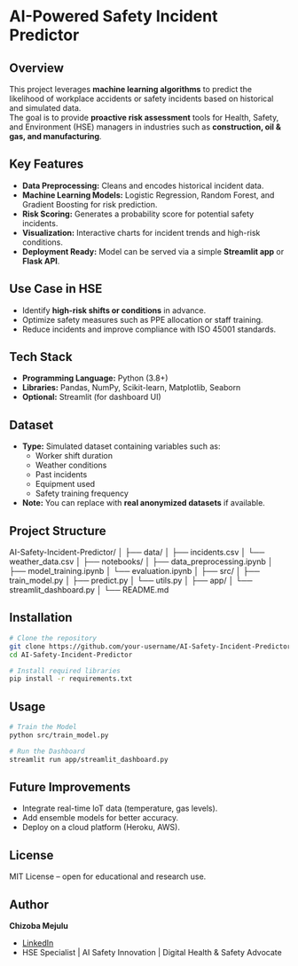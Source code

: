 # **AI-Powered Safety Incident Predictor**

## **Overview**
This project leverages **machine learning algorithms** to predict the likelihood of workplace accidents or safety incidents based on historical and simulated data.  
The goal is to provide **proactive risk assessment** tools for Health, Safety, and Environment (HSE) managers in industries such as **construction, oil & gas, and manufacturing**.

## **Key Features**
- **Data Preprocessing:** Cleans and encodes historical incident data.  
- **Machine Learning Models:** Logistic Regression, Random Forest, and Gradient Boosting for risk prediction.  
- **Risk Scoring:** Generates a probability score for potential safety incidents.  
- **Visualization:** Interactive charts for incident trends and high-risk conditions.  
- **Deployment Ready:** Model can be served via a simple **Streamlit app** or **Flask API**.

## **Use Case in HSE**
- Identify **high-risk shifts or conditions** in advance.  
- Optimize safety measures such as PPE allocation or staff training.  
- Reduce incidents and improve compliance with ISO 45001 standards.

## **Tech Stack**
- **Programming Language:** Python (3.8+)  
- **Libraries:** Pandas, NumPy, Scikit-learn, Matplotlib, Seaborn  
- **Optional:** Streamlit (for dashboard UI)

## **Dataset**
- **Type:** Simulated dataset containing variables such as:  
  - Worker shift duration  
  - Weather conditions  
  - Past incidents  
  - Equipment used  
  - Safety training frequency  
- **Note:** You can replace with **real anonymized datasets** if available.

## **Project Structure**
AI-Safety-Incident-Predictor/
│
├── data/
│ ├── incidents.csv
│ └── weather_data.csv
│
├── notebooks/
│ ├── data_preprocessing.ipynb
│ ├── model_training.ipynb
│ └── evaluation.ipynb
│
├── src/
│ ├── train_model.py
│ ├── predict.py
│ └── utils.py
│
├── app/
│ └── streamlit_dashboard.py
│
└── README.md

## **Installation**
```bash
# Clone the repository
git clone https://github.com/your-username/AI-Safety-Incident-Predictor.git
cd AI-Safety-Incident-Predictor

# Install required libraries
pip install -r requirements.txt
```

## **Usage**
```bash
# Train the Model
python src/train_model.py

# Run the Dashboard
streamlit run app/streamlit_dashboard.py
```


## **Future Improvements**
- Integrate real-time IoT data (temperature, gas levels).  
- Add ensemble models for better accuracy.  
- Deploy on a cloud platform (Heroku, AWS).


## **License**
MIT License – open for educational and research use.


## **Author**
**Chizoba Mejulu**  
- [LinkedIn](https://www.linkedin.com/in/chizobamejulu/)  
- HSE Specialist | AI Safety Innovation | Digital Health & Safety Advocate
